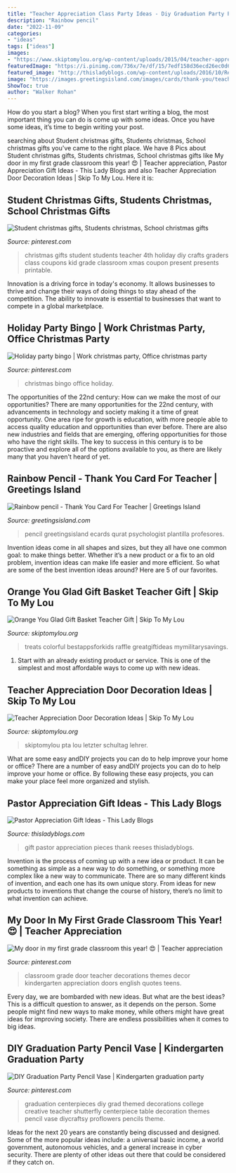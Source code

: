 ```yaml
---
title: "Teacher Appreciation Class Party Ideas - Diy Graduation Party Pencil Vase"
description: "Rainbow pencil"
date: "2022-11-09"
categories:
- "ideas"
tags: ["ideas"]
images:
- "https://www.skiptomylou.org/wp-content/uploads/2015/04/teacher-appreciation-gift-basket-4.jpg"
featuredImage: "https://i.pinimg.com/736x/7e/df/15/7edf158d36ecd26ec0d6eba51529ae4b.jpg"
featured_image: "http://thisladyblogs.com/wp-content/uploads/2016/10/Reeses-pieces-thank-you-gift.jpg"
image: "https://images.greetingsisland.com/images/cards/thank-you/teacher-appreciation/previews/rainbow-pencil.png?auto=format,compress"
ShowToc: true
author: "Walker Rohan"
---
```



How do you start a blog?
When you first start writing a blog, the most important thing you can do is come up with some ideas. Once you have some ideas, it’s time to begin writing your post.

	

		
searching about Student christmas gifts, Students christmas, School christmas gifts you've came to the right place. We have 8 Pics about Student christmas gifts, Students christmas, School christmas gifts like My door in my first grade classroom this year! 😍 | Teacher appreciation, Pastor Appreciation Gift Ideas - This Lady Blogs and also Teacher Appreciation Door Decoration Ideas | Skip To My Lou. Here it is:
		
    
## Student Christmas Gifts, Students Christmas, School Christmas Gifts

<img loading=lazy src="https://i.pinimg.com/736x/a3/e0/24/a3e024e169a72d4013af845140caf987--student-christmas-gifts-kids-christmas.jpg" onerror="this.onerror=null;this.src='https://tse1.mm.bing.net/th?id=OIP.UgJwZz6hwA-TUBMKGc6F4AHaJ6&amp;pid=15.1';" alt="Student christmas gifts, Students christmas, School christmas gifts">

_Source: pinterest.com_

>christmas gifts student students teacher 4th holiday diy crafts graders class coupons kid grade classroom xmas coupon present presents printable. 

	

Innovation is a driving force in today's economy. It allows businesses to thrive and change their ways of doing things to stay ahead of the competition. The ability to innovate is essential to businesses that want to compete in a global marketplace.

    
## Holiday Party Bingo | Work Christmas Party, Office Christmas Party

<img loading=lazy src="https://i.pinimg.com/736x/e1/1a/2f/e11a2f624e51ec1891c6350ea846d716--work-christmas-party-ideas-christmas-bingo.jpg" onerror="this.onerror=null;this.src='https://tse1.mm.bing.net/th?id=OIP.qdmh_qmjxcY4_7HOZ_gsdgHaLH&amp;pid=15.1';" alt="Holiday party bingo | Work christmas party, Office christmas party">

_Source: pinterest.com_

>christmas bingo office holiday. 

	

The opportunities of the 22nd century: How can we make the most of our opportunities?
There are many opportunities for the 22nd century, with advancements in technology and society making it a time of great opportunity. One area ripe for growth is education, with more people able to access quality education and opportunities than ever before. There are also new industries and fields that are emerging, offering opportunities for those who have the right skills. The key to success in this century is to be proactive and explore all of the options available to you, as there are likely many that you haven't heard of yet.

    
## Rainbow Pencil - Thank You Card For Teacher | Greetings Island

<img loading=lazy src="https://images.greetingsisland.com/images/cards/thank-you/teacher-appreciation/previews/rainbow-pencil.png?auto=format,compress" onerror="this.onerror=null;this.src='https://tse3.mm.bing.net/th?id=OIP.3ZGm909ksiMzZwsXXFaqxAHaK0&amp;pid=15.1';" alt="Rainbow pencil - Thank You Card For Teacher | Greetings Island">

_Source: greetingsisland.com_

>pencil greetingsisland ecards qurat psychologist plantilla profesores. 

	

Invention ideas come in all shapes and sizes, but they all have one common goal: to make things better. Whether it’s a new product or a fix to an old problem, invention ideas can make life easier and more efficient. So what are some of the best invention ideas around? Here are 5 of our favorites.

    
## Orange You Glad Gift Basket Teacher Gift | Skip To My Lou

<img loading=lazy src="https://www.skiptomylou.org/wp-content/uploads/2015/04/teacher-appreciation-gift-basket-4.jpg" onerror="this.onerror=null;this.src='https://tse4.mm.bing.net/th?id=OIP.gIyjAeC9EwTA1BdayVdXXQHaKl&amp;pid=15.1';" alt="Orange You Glad Gift Basket Teacher Gift | Skip To My Lou">

_Source: skiptomylou.org_

>treats colorful bestappsforkids raffle greatgiftideas mymilitarysavings. 

	

1. Start with an already existing product or service. This is one of the simplest and most affordable ways to come up with new ideas.

    
## Teacher Appreciation Door Decoration Ideas | Skip To My Lou

<img loading=lazy src="https://www.skiptomylou.org/wp-content/uploads/2010/04/TeacherDoor-superstar-1.jpg" onerror="this.onerror=null;this.src='https://tse1.mm.bing.net/th?id=OIP.cYkg-tU2Kjc2ahS02dihHwAAAA&amp;pid=15.1';" alt="Teacher Appreciation Door Decoration Ideas | Skip To My Lou">

_Source: skiptomylou.org_

>skiptomylou pta lou letzter schultag lehrer. 

	

What are some easy andDIY projects you can do to help improve your home or office?
There are a number of easy andDIY projects you can do to help improve your home or office. By following these easy projects, you can make your place feel more organized and stylish.

    
## Pastor Appreciation Gift Ideas - This Lady Blogs

<img loading=lazy src="http://thisladyblogs.com/wp-content/uploads/2016/10/Reeses-pieces-thank-you-gift.jpg" onerror="this.onerror=null;this.src='https://tse2.mm.bing.net/th?id=OIP.iqk8aNjjyHGpiORZZJ-20wHaJ3&amp;pid=15.1';" alt="Pastor Appreciation Gift Ideas - This Lady Blogs">

_Source: thisladyblogs.com_

>gift pastor appreciation pieces thank reeses thisladyblogs. 

	

Invention is the process of coming up with a new idea or product. It can be something as simple as a new way to do something, or something more complex like a new way to communicate. There are so many different kinds of invention, and each one has its own unique story. From ideas for new products to inventions that change the course of history, there’s no limit to what invention can achieve.

    
## My Door In My First Grade Classroom This Year! 😍 | Teacher Appreciation

<img loading=lazy src="https://i.pinimg.com/736x/cc/12/5d/cc125d5be2c352c91cf35bbe7658ffcb.jpg" onerror="this.onerror=null;this.src='https://tse1.mm.bing.net/th?id=OIP.59PV0IdwWJItcUgb573AKwHaJ3&amp;pid=15.1';" alt="My door in my first grade classroom this year! 😍 | Teacher appreciation">

_Source: pinterest.com_

>classroom grade door teacher decorations themes decor kindergarten appreciation doors english quotes teens. 

	

Every day, we are bombarded with new ideas. But what are the best ideas? This is a difficult question to answer, as it depends on the person. Some people might find new ways to make money, while others might have great ideas for improving society. There are endless possibilities when it comes to big ideas.

    
## DIY Graduation Party Pencil Vase | Kindergarten Graduation Party

<img loading=lazy src="https://i.pinimg.com/736x/7e/df/15/7edf158d36ecd26ec0d6eba51529ae4b.jpg" onerror="this.onerror=null;this.src='https://tse4.mm.bing.net/th?id=OIP.sZa6WQirYWInBeql8iVMogHaLI&amp;pid=15.1';" alt="DIY Graduation Party Pencil Vase | Kindergarten graduation party">

_Source: pinterest.com_

>graduation centerpieces diy grad themed decorations college creative teacher shutterfly centerpiece table decoration themes pencil vase diycraftsy proflowers pencils theme. 

	

Ideas for the next 20 years are constantly being discussed and designed. Some of the more popular ideas include: a universal basic income, a world government, autonomous vehicles, and a general increase in cyber security. There are plenty of other ideas out there that could be considered if they catch on.

